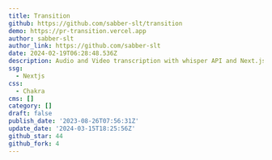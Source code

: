 ```yaml
---
title: Transition
github: https://github.com/sabber-slt/transition
demo: https://pr-transition.vercel.app
author: sabber-slt
author_link: https://github.com/sabber-slt
date: 2024-02-19T06:28:48.536Z
description: Audio and Video transcription with whisper API and Next.js
ssg:
  - Nextjs
css:
  - Chakra
cms: []
category: []
draft: false
publish_date: '2023-08-26T07:56:31Z'
update_date: '2024-03-15T18:25:56Z'
github_star: 44
github_fork: 4
---
```


